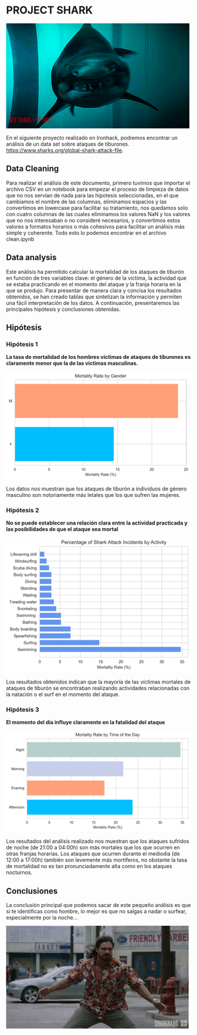 # PROJECT SHARK

![](imagenes/shark1.gif)

En el siguiente proyecto realizado en Ironhack, podremos encontrar un análisis de un data set sobre ataques de tiburones. https://www.sharks.org/global-shark-attack-file.

## Data Cleaning

Para realizar el análisis de este documento, primero tuvimos que importar el archivo CSV en un notebook para empezar el proceso de limpieza de datos que no nos servian de nada para las hipotesis seleccionadas, en el que cambiamos el nombre de las columnas, eliminamos espacios y las convertimos en lowercase para facilitar su tratamiento, nos quedamos solo con cuatro columnas de las cuales eliminamos los valores NaN y los valores que no nos interesaban o no consideré necesarios, y convertimos estos valores a formatos horarios o más cohesivos para facilitar un análisis más simple y coherente. Todo esto lo podemos encontrar en el archivo clean.ipynb

## Data analysis

Este análisis ha permitido calcular la mortalidad de los ataques de tiburón en función de tres variables clave: el género de la víctima, la actividad que se estaba practicando en el momento del ataque y la franja horaria en la que se produjo. Para presentar de manera clara y concisa los resultados obtenidos, se han creado tablas que sintetizan la información y permiten una fácil interpretación de los datos. A continuación, presentaremos las principales hipótesis y conclusiones obtenidas.

## Hipótesis

### Hipótesis 1

**La tasa de mortalidad de los hombres víctimas de ataques de tiburones es claramente menor que la de las víctimas masculinas.**

![](imagenes/gender.png)

Los datos nos muestran que los ataques de tiburón a individuos de género masculino son notoriamente más letales que los que sufren las mujeres.   


### Hipótesis 2

**No se puede establecer una relación clara entre la actividad practicada y las posibilidades de que el ataque sea mortal**

![](imagenes/activity.png)

Los resultados obtenidos indican que la mayoría de las víctimas mortales de ataques de tiburón se encontraban realizando actividades relacionadas con la natación o el surf en el momento del ataque.


### Hipótesis 3

**El momento del día influye claramente en la fatalidad del ataque**

![](imagenes/time.png)

Los resultados del análisis realizado nos muestran que los ataques sufridos de noche (de 21:00 a 04:00h) son más mortales que los que ocurren en otras franjas horarias. Los ataques que ocurren durante el mediodia (de 12:00 a 17:00h) también son levemente más mortiferos, no obstante la tasa de mortalidad no es tan pronunciadamente alta como en los ataques nocturnos.



## Conclusiones

La conclusión principal que podemos sacar de este pequeño análisis es que si te identificas como hombre, lo mejor es que no salgas a nadar o surfear, especialmente por la noche...

![](imagenes/sharknado.gif)




![]()